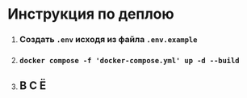 # Инструкция по деплою
1. ### Создать `.env` исходя из файла `.env.example`
2. ### `docker compose -f 'docker-compose.yml' up -d --build`
3. ## В С Ё
